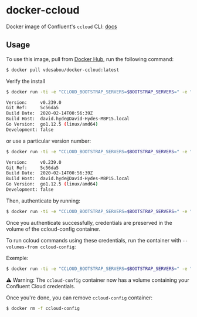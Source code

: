 # docker-ccloud

Docker image of Confluent's `ccloud` CLI: [docs](https://docs.confluent.io/current/cloud/using/index.html#ccloud-cli)

## Usage

To use this image, pull from [Docker Hub](https://hub.docker.com/repository/docker/vdesabou/docker-ccloud), run the following command:

```bash
$ docker pull vdesabou/docker-ccloud:latest
```

Verify the install

```bash
$ docker run -ti -e "CCLOUD_BOOTSTRAP_SERVERS=$BOOTSTRAP_SERVERS=" -e "CCLOUD_API_KEY=$CLOUD_KEY" -e "CCLOUD_API_SECRET=$CLOUD_SECRET" vdesabou/docker-ccloud:latest ccloud version

Version:     v0.239.0
Git Ref:     5c56da5
Build Date:  2020-02-14T00:56:39Z
Build Host:  david.hyde@David-Hydes-MBP15.local
Go Version:  go1.12.5 (linux/amd64)
Development: false
```

or use a particular version number:

```bash
$ docker run -ti -e "CCLOUD_BOOTSTRAP_SERVERS=$BOOTSTRAP_SERVERS=" -e "CCLOUD_API_KEY=$CLOUD_KEY" -e "CCLOUD_API_SECRET=$CLOUD_SECRET" vdesabou/docker-ccloud:v0.239.0 ccloud version

Version:     v0.239.0
Git Ref:     5c56da5
Build Date:  2020-02-14T00:56:39Z
Build Host:  david.hyde@David-Hydes-MBP15.local
Go Version:  go1.12.5 (linux/amd64)
Development: false
```

Then, authenticate by running:

```bash
$ docker run -ti -e "CCLOUD_BOOTSTRAP_SERVERS=$BOOTSTRAP_SERVERS=" -e "CCLOUD_API_KEY=$CLOUD_KEY" -e "CCLOUD_API_SECRET=$CLOUD_SECRET" -v /home/ccloud/ --name ccloud-config vdesabou/docker-ccloud:latest ccloud login
```

Once you authenticate successfully, credentials are preserved in the volume of the ccloud-config container.

To run ccloud commands using these credentials, run the container with `--volumes-from ccloud-config`:

Exemple:

```bash
$ docker run -ti -e "CCLOUD_BOOTSTRAP_SERVERS=$BOOTSTRAP_SERVERS=" -e "CCLOUD_API_KEY=$CLOUD_KEY" -e "CCLOUD_API_SECRET=$CLOUD_SECRET" --volumes-from ccloud-config vdesabou/docker-ccloud ccloud kafka cluster list
```

:warning: Warning: The `ccloud-config` container now has a volume containing your Confluent Cloud credentials.

Once you're done, you can remove `ccloud-config` container:

```bash
$ docker rm -f ccloud-config
```